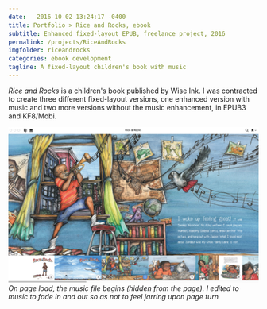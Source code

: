 ```yaml
---
date:   2016-10-02 13:24:17 -0400
title: Portfolio > Rice and Rocks, ebook
subtitle: Enhanced fixed-layout EPUB, freelance project, 2016
permalink: /projects/RiceAndRocks
imgfolder: riceandrocks
categories: ebook development
tagline: A fixed-layout children's book with music
---
```

*Rice and Rocks* is a children's book published by Wise Ink. I was contracted to create three different fixed-layout versions, one enhanced version with music and two more versions without the music enhancement, in EPUB3 and KF8/Mobi.

![Opening spread of Rice and Rocks](../../img/riceandrocks/1-spread-and-toc.jpg)
*On page load, the music file begins (hidden from the page). I edited to music to fade in and out so as not to feel jarring upon page turn*